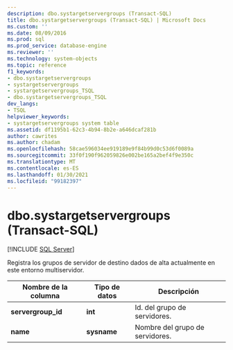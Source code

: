 ```yaml
---
description: dbo.systargetservergroups (Transact-SQL)
title: dbo.systargetservergroups (Transact-SQL) | Microsoft Docs
ms.custom: ''
ms.date: 08/09/2016
ms.prod: sql
ms.prod_service: database-engine
ms.reviewer: ''
ms.technology: system-objects
ms.topic: reference
f1_keywords:
- dbo.systargetservergroups
- systargetservergroups
- systargetservergroups_TSQL
- dbo.systargetservergroups_TSQL
dev_langs:
- TSQL
helpviewer_keywords:
- systargetservergroups system table
ms.assetid: df1195b1-62c3-4b94-8b2e-a646dcaf281b
author: cawrites
ms.author: chadam
ms.openlocfilehash: 58cae596034ee919189e9f84b99d0c53d6f0089a
ms.sourcegitcommit: 33f0f190f962059826e002be165a2bef4f9e350c
ms.translationtype: MT
ms.contentlocale: es-ES
ms.lasthandoff: 01/30/2021
ms.locfileid: "99182397"
---
```

# <a name="dbosystargetservergroups-transact-sql"></a>dbo.systargetservergroups (Transact-SQL)
[!INCLUDE [SQL Server](../../includes/applies-to-version/sqlserver.md)]

  Registra los grupos de servidor de destino dados de alta actualmente en este entorno multiservidor.  
  
  
|Nombre de la columna|Tipo de datos|Descripción|  
|-----------------|---------------|-----------------|  
|**servergroup_id**|**int**|Id. del grupo de servidores.|  
|**name**|**sysname**|Nombre del grupo de servidores.|  
  
  
